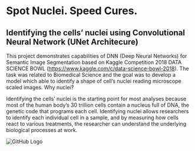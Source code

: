 # Spot Nuclei. Speed Cures.
## Identifying the cells’ nuclei using Convolutional Neural Network (UNet Architecure)

This project demonstrates capabilities of DNN (Deep Neural Networks) for Semantic Image Segmentation based on Kaggle Competition 2018 DATA SCIENCE BOWL (https://www.kaggle.com/c/data-science-bowl-2018). The task was related to Biomedical Science and the goal was to develop a model which able to identify a shape of cell’s nuclei reading microscope scaled images.
Why nuclei?


Identifying the cells’ nuclei is the starting point for most analyses because most of the human body’s 30 trillion cells contain a nucleus full of DNA, the genetic code that programs each cell. Identifying nuclei allows researchers to identify each individual cell in a sample, and by measuring how cells react to various treatments, the researcher can understand the underlying biological processes at work.

![GitHub Logo](/https://github.com/Kochurovskyi/Deep_Neural_Network_Projects/blob/main/UNet(semantic%20segmentation)/misc_items/dsb.jpg)
